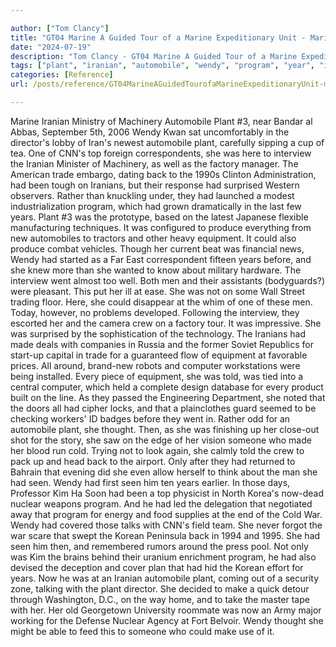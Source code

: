```yaml
---

author: ["Tom Clancy"]
title: "GT04 Marine A Guided Tour of a Marine Expeditionary Unit - Marine_split_167.html"
date: "2024-07-19"
description: "Tom Clancy - GT04 Marine A Guided Tour of a Marine Expeditionary Unit"
tags: ["plant", "iranian", "automobile", "wendy", "program", "year", "interview", "back", "equipment", "could", "seen", "machinery", "director", "one", "cnn", "top", "correspondent", "well", "factory", "trade", "surprised", "rather", "produce", "also", "went"]
categories: [Reference]
url: /posts/reference/GT04MarineAGuidedTourofaMarineExpeditionaryUnit-marinesplit167html

---
```



Marine
Iranian Ministry of Machinery Automobile Plant #3, near Bandar al Abbas, September 5th, 2006
Wendy Kwan sat uncomfortably in the director's lobby of Iran's newest automobile plant, carefully sipping a cup of tea. One of CNN's top foreign correspondents, she was here to interview the Iranian Minister of Machinery, as well as the factory manager. The American trade embargo, dating back to the 1990s Clinton Administration, had been tough on Iranians, but their response had surprised Western observers. Rather than knuckling under, they had launched a modest industrialization program, which had grown dramatically in the last few years. Plant #3 was the prototype, based on the latest Japanese flexible manufacturing techniques. It was configured to produce everything from new automobiles to tractors and other heavy equipment. It could also produce combat vehicles. Though her current beat was financial news, Wendy had started as a Far East correspondent fifteen years before, and she knew more than she wanted to know about military hardware. The interview went almost too well. Both men and their assistants (bodyguards?) were pleasant. This put her ill at ease. She was not on some Wall Street trading floor. Here, she could disappear at the whim of one of these men. Today, however, no problems developed. Following the interview, they escorted her and the camera crew on a factory tour.
It was impressive. She was surprised by the sophistication of the technology. The Iranians had made deals with companies in Russia and the former Soviet Republics for start-up capital in trade for a guaranteed flow of equipment at favorable prices. All around, brand-new robots and computer workstations were being installed. Every piece of equipment, she was told, was tied into a central computer, which held a complete design database for every product built on the line. As they passed the Engineering Department, she noted that the doors all had cipher locks, and that a plainclothes guard seemed to be checking workers' ID badges before they went in. Rather odd for an automobile plant, she thought. Then, as she was finishing up her close-out shot for the story, she saw on the edge of her vision someone who made her blood run cold. Trying not to look again, she calmly told the crew to pack up and head back to the airport. Only after they had returned to Bahrain that evening did she even allow herself to think about the man she had seen.
Wendy had first seen him ten years earlier. In those days, Professor Kim Ha Soon had been a top physicist in North Korea's now-dead nuclear weapons program. And he had led the delegation that negotiated away that program for energy and food supplies at the end of the Cold War. Wendy had covered those talks with CNN's field team. She never forgot the war scare that swept the Korean Peninsula back in 1994 and 1995. She had seen him then, and remembered rumors around the press pool. Not only was Kim the brains behind their uranium enrichment program, he had also devised the deception and cover plan that had hid the Korean effort for years. Now he was at an Iranian automobile plant, coming out of a security zone, talking with the plant director. She decided to make a quick detour through Washington, D.C., on the way home, and to take the master tape with her. Her old Georgetown University roommate was now an Army major working for the Defense Nuclear Agency at Fort Belvoir. Wendy thought she might be able to feed this to someone who could make use of it.
